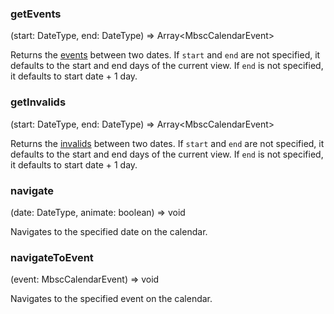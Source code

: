 ### getEvents

(start: DateType, end: DateType) => Array&lt;MbscCalendarEvent&gt;


Returns the [events](#opt-data) between two dates. If `start` and `end` are not specified,
it defaults to the start and end days of the current view.
If `end` is not specified, it defaults to start date + 1 day.
### getInvalids

(start: DateType, end: DateType) => Array&lt;MbscCalendarEvent&gt;


Returns the [invalids](#opt-invalid) between two dates. If `start` and `end` are not specified,
it defaults to the start and end days of the current view.
If `end` is not specified, it defaults to start date + 1 day.
### navigate

(date: DateType, animate: boolean) => void


Navigates to the specified date on the calendar.
### navigateToEvent

(event: MbscCalendarEvent) => void


Navigates to the specified event on the calendar.